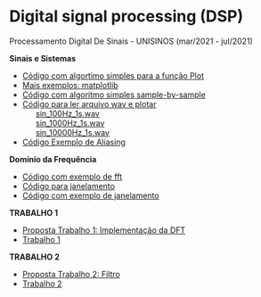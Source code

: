 # Digital signal processing (DSP)
Processamento Digital De Sinais - UNISINOS (mar/2021 - jul/2021)

**Sinais e Sistemas**
* [Código com algortimo simples para a função Plot](https://github.com/nicolegold/DSP_UNISINOS/blob/main/CodigosAula/funcaoPlot.py)
* [Mais exemplos: matplotlib](https://matplotlib.org/stable/tutorials/introductory/sample_plots.html)
* [Código com algoritmo simples sample-by-sample](https://github.com/nicolegold/DSP_UNISINOS/blob/main/CodigosAula/duas_senoides.py)
* [Código para ler arquivo wav e plotar](https://github.com/nicolegold/DSP_UNISINOS/blob/main/CodigosAula/arquivo_wav/wav_plotar.py)<ol>[sin_100Hz_1s.wav](https://github.com/nicolegold/DSP_UNISINOS/blob/main/CodigosAula/arquivo_wav/sin_100Hz_1s.wav)</ol><ol>[sin_1000Hz_1s.wav](https://github.com/nicolegold/DSP_UNISINOS/blob/main/CodigosAula/arquivo_wav/sin_1000Hz_1s.wav)</ol><ol>[sin_10000Hz_1s.wav](https://github.com/nicolegold/DSP_UNISINOS/blob/main/CodigosAula/arquivo_wav/sin_10000Hz_1s.wav)</ol>
* [Código Exemplo de Aliasing](https://github.com/nicolegold/DSP_UNISINOS/blob/main/CodigosAula/aliasing.py)

**Domínio da Frequência**
* [Código com exemplo de fft](https://github.com/nicolegold/DSP_UNISINOS/blob/main/CodigosAula/exemplo_fft.py)
* [Código para janelamento](https://github.com/nicolegold/DSP_UNISINOS/blob/main/CodigosAula/janelamento.py)
* [Código com exemplo de janelamento](https://github.com/nicolegold/DSP_UNISINOS/blob/main/CodigosAula/janelamento_exemplo.py)

**TRABALHO 1**
* [Proposta Trabalho 1: Implementação da DFT](https://github.com/nicolegold/DSP_UNISINOS/blob/main/DSP_Trabalho1)
* [Trabalho 1]()

**TRABALHO 2**
* [Proposta Trabalho 2: Filtro]()
* [Trabalho 2](https://github.com/nicolegold/DSP_UNISINOS/blob/main/Trabalho2_DSP.ipynb)
